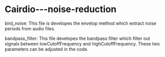 # Cairdio---noise-reduction
bird_noise:
This file is developes the envelop method which extract noise periods from audio files.

bandpass_filter:
This file developes the bandpass filter which filter out signals between lowCutoffFrequency and highCutoffFrequency. These two parameters can be adjusted in the code.
